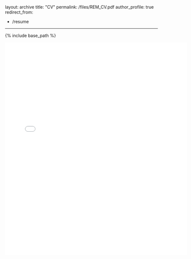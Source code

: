 layout: archive
title: "CV"
permalink: /files/REM_CV.pdf
author_profile: true
redirect_from:
  - /resume
---

{% include base_path %}

<embed src="{{ site.baseurl }}/files/REM_CV.pdf" width="600" height="700" type='application/pdf'>

<!---Please click <a href="https://relisemai.github.io/files/REM_CV.pdf" target="_blank">here</a> to view my current CV.-->

<!---
layout: archive
title: "CV"
permalink: /cv/
author_profile: true
redirect_from:
  - /resume
---

{% include base_path %}

Education
======
* Ph.D in Mechanical Engineering, Rensselaer Polytechnic Institute, 2025 (expected)
  * GPA: 4.0
  * Selected coursework
    * Controls: Multivariable control, Optimal control, Nonlinear control, Systems analysis techniques
    * Machine learning: Machine learning for autonomy, Safe autonomy, System identification from data
* J.D., University of Texas at Austin School of Law, 2013
  * GPA: 3.14 
* B.A. in Physics, _cum laude_, Texas A&M University, 2010
  * GPA: 3.56 

Work experience
======
* January 2023-Present: Pathways Intern
  * NASA Ames Research Center
  * Achievements include: building a pipeline for data ingestion for LLM fine-tuning, demonstrating semantic search over ingested data, and research on queueing theory for pilot-controller coordination in UAM operation.
  * Supervisor: Dr. JaeWoo Jung, Shannon Zelinski
    
* January-May 2024: Graduate teaching assistant
  * Rensselaer Polytechnic Institute
  * Course: Mechatronics
  * Supervisor: Professor Sandipan Mishra
    
* August-December 2023: Graduate teaching assistant
  * Rensselaer Polytechnic Institute
  * Course: Mechatronics
  * Supervisor: Professor Joshua Hurst
    
* January-May 2023: Graduate research assistant
  * Rensselaer Polytechnic Institute
  * Project: CRC-3 quadrotor biplane tailsitter build
  * Supervisor: Professor Sandipan Mishra
    
* August-December 2022: Graduate teaching assistant
  * Rensselaer Polytechnic Institute
  * Course: Modeling & Control of Dynamic Systems
  * Supervisor: Professor Luiz Cagliari

* May 2017-December 2020: Patent Litigation Associate
  * Weil, Gotshal & Manges LLP
  * Achievements:
    * Promoted a full year upon hire. The go-to attorney for technical analysis of electrical and mechanical technologies.
    * Set and tracked deadlines for projects across multiple high-dollar value patent litigation cases.
    * Worked with industry leaders and client experts to develop cohesive technical litigation strategies for Fortune 500 and Fortune 50 clients.
    * Wrote winning briefs on case scheduling, discovery conflicts, patent interpretation, and expert testimony.
    * Created successful persuasive technical presentations in diverse technologies, from high-speed modems to solar cells.

* July 2014-May 2017: Patent Litigation Associate
  * Pillsbury Winthrop Shaw Pittman LLP
  * Achievements:
    * Hired as a patent agent and quickly promoted to technical patent litigation attorney.
    * Set and tracked deadlines across multiple cases for one of the firm's highest-value clients.
    * Created educational slides that won a case by educating a judge on the difference between digital logic performed on binary numbers and arithmetic with real values.
    * As a key member of the International Trade Commission (ITC) team, won an exclusion order for a Fortune 500 client, resulting in a key competitor being barred from importing products for sale in the United States.
    * One of the youngest attorneys to sit second chair for expert witness questioning at trial.
  
Skills
======
* Implementation and analysis of machine learning and reinforcement learning algorithms
* Modeling, analysis, and design of electrical and mechanical systems using MATLAB and Python
* Source code analysis and interpretation in MATLAB, Python, C, C++, Java, Fortran, and Assembly
* Analysis and interpretation of 3GPP, 3GPP2, IEEE, and IETF communication devices and standards
* Computer-aided design and additive manufacturing workflow
* Persuasive technical and non-technical writing and speaking

Awards and Fellowships
======
* 2024-2025 Link Foundation Modeling, Simulation, and Training Fellow
* 2024 Boeing Summer Fellowship
* 2023-2024 Founders' Award of Excellence, Rensselaer Polytechnic Institute
* 2021-2022 NDSEG Honorable Mention, United States Department of Defense
* 2021-2022 SMART Scholarship Semi-Finalist, United States Department of Defense
* 2021-2022 Rensselaer Graduate Fellowship, Rensselaer Polytechnic Institute
* 2011-2013 School of Law Scholarship, University of Texas at Austin School of Law
* 2010-2011 Endowed Presidential Scholarship in Law, University of Texas at Austin School of Law
* 2010 University Honors, Texas A&M University
* 2010 Foundation Honors, Texas A&M University
* 2006-2010 University Scholar, Texas A&M University
* 2006-2010 President's Endowed Scholar, Texas A&M University

Publications
======
  <ul>{% for post in site.publications reversed %}
    {% include archive-single-cv.html %}
  {% endfor %}</ul>
  
Talks
======
  <ul>{% for post in site.talks reversed %}
    {% include archive-single-talk-cv.html  %}
  {% endfor %}</ul>
  
Teaching
======
  <ul>{% for post in site.teaching reversed %}
    {% include archive-single-cv.html %}
  {% endfor %}</ul>
  
Service and leadership
======
* Rensselaer Polytechnic Institute
  * MANE Student Advisory Committee: October 2023-present
    * Represent MANE students to the department faculty and staff.
    * Provide student input on faculty hires, curriculum changes, and other department functions.
    * Elicit feedback from students to inform input and feedback to department.
  * Middle States Accreditation Self-Study Committee Member: March 2023-present
    * Research and document the student experience at RPI for self-study accreditation report.
    * Provide feedback and edits to self-study report.
    * Interface with institute faculty and administration to facilitate self-study process.
  * Graduate women's mentoring circle founder: March 2022-present
    * Initiate and organize networking and professional development luncheons for women graduate students and faculty members in MANE department.
    * Develop topics and foster discussion to provide mentoring to graduate students and junior faculty members.
    * Coordinate future sessions, including potential guest speakers and joint events for other underserved groups and allies.
  * Society of Women Engineers Graduate Student Committee Secretary: October 2021-present
    * Selected for the national-level 2022-23 and 2023-24 Academic Leadership for Women in Engineering cohorts.
    * Chosen to attend 2022 Annual Conference to represent university section.
    * Dramatically increased graduate section engagement through recruiting events and outreach.
    * Propose, organize, and plan events tailored to graduate student interests.
    * Organize meeting agendas, take notes during meetings, and organize items for follow-up as needed.
    * Update main Society of Women Engineers about graduate student events and coordinate between graduate committee and undergraduate activities.
* New Visions STEM Volunteer Tutor: August 2021-present
  * Develop curriculum to teach high school students how STEM fields interact with U.S. and international government, policy, and economics, including the use of laws and policy to promote STEM goals.
  * Lead activities to teach students how policies are developed, implemented, and modified.
  * Provide supplemental lectures and content about the economic and governmental incentives behind intellectual property rights, development, and protection, including proposed reforms.
  * Individual and group tutoring on physics, engineering, scientific and persuasive writing, and presentation skills.
 
Hobbies
=======
* Shotokan karate: August 2007-present
  * Nidan (second degree black belt) achieved May 2021
  * Formal and informal mentoring and teaching of students from beginning to advanced levels in all age groups.
* Formula 1 racing
* 3D printing and design
* Writing
* Baking
* Crochet
* Horseback riding-->
